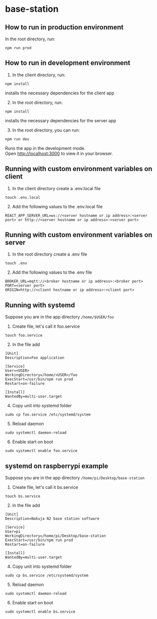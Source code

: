# base-station

## How to run in production environment

In the root directory, run:

```
npm run prod
```

## How to run in development environment

1. In the client directory, run:

```
npm install
```

installs the necessary dependencies for the client app

2. In the root directory, run:

```
npm install
```

installs the necessary dependencies for the server app

3. In the root directory, you can run:

```
npm run dev
```

Runs the app in the development mode.\
Open [http://localhost:3000](http://localhost:3000) to view it in your browser.

## Running with custom environment variables on client

1. In the client directory create a .env.local file

```
touch .env.local
```

2. Add the following values to the .env.local file

```
REACT_APP_SERVER_URL=ws://<server hostname or ip address>:<server port> or http://<server hostname or ip address>:<server port>
```

## Running with custom environment variables on server

1. In the root directory create a .env file

```
touch .env
```

2. Add the following values to the .env file

```
BROKER_URL=mqtt://<broker hostname or ip address>:<broker port>
PORT=<server port>
ORIGIN=http://<client hostname or ip address>:<client port>
```

## Running with systemd

Suppose you are in the app directory `/home/$USER/foo`

1. Create file, let's call it foo.service

```
touch foo.service
```

2. In the file add

```
[Unit]
Description=Foo application

[Service]
User=<USER>
WorkingDirectory=/home/<USER>/foo
ExecStart=/usr/bin/npm run prod
Restart=on-failure

[Install]
WantedBy=multi-user.target
```

4. Copy unit into systemd folder

```
sudo cp foo.service /etc/systemd/system
```

5. Reload daemon

```
sudo systemctl daemon-reload
```

6. Enable start on boot

```
sudo systemctl enable foo.service
```

## systemd on raspberrypi example

Suppose you are in the app directory `/home/pi/Desktop/base-station`

1. Create file, let's call it bs.service

```
touch bs.service
```

2. In the file add

```
[Unit]
Description=Nakuja N2 base station software

[Service]
User=pi
WorkingDirectory=/home/pi/Desktop/base-station
ExecStart=/usr/bin/npm run prod
Restart=on-failure

[Install]
WantedBy=multi-user.target
```

4. Copy unit into systemd folder

```
sudo cp bs.service /etc/systemd/system
```

5. Reload daemon

```
sudo systemctl daemon-reload
```

6. Enable start on boot

```
sudo systemctl enable bs.service
```
